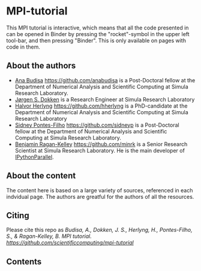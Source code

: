 # MPI-tutorial

This MPI tutorial is interactive, which means that all the code presented in can be opened in Binder by pressing the "rocket"-symbol in the upper left tool-bar, and then pressing "Binder". This is only available on pages with code in them.

## About the authors
- [Ana Budisa](https://www.simula.no/people/ana) https://github.com/anabudisa is a Post-Doctoral fellow at the Department of Numerical Analysis and Scientific Computing at Simula Research Laboratory.
- [Jørgen S. Dokken](https://www.simula.no/people/dokken) is a Research Engineer at Simula Research Laboratory
- [Halvor Herlyng](https://www.simula.no/people/hherlyng) https://github.com/hherlyng is a PhD-candidate at the Department of Numerical Analysis and Scientific Computing at Simula Research Laboratory
- [Sidney Pontes-Filho](https://www.simula.no/people/sidney) https://github.com/sidneyp  is a Post-Doctoral fellow at the Department of Numerical Analysis and Scientific Computing at Simula Research Laboratory.
- [Benjamin Ragan-Kelley](https://www.simula.no/people/benjaminrk) https://github.com/minrk is a Senior Research Scientist at Simula Research Laboratory. He is the main developer of [IPythonParallel](https://ipyparallel.readthedocs.io/).

## About the content

The content here is based on a large variety of sources, referenced in each indvidual page.
The authors are greatful for the authors of all the resources.

## Citing
Please cite this repo as
*Budisa, A., Dokken, J. S., Herlyng, H., Pontes-Filho, S., & Ragan-Kelley, B. MPI tutorial. https://github.com/scientificcomputing/mpi-tutorial*

## Contents
```{tableofcontents}
```